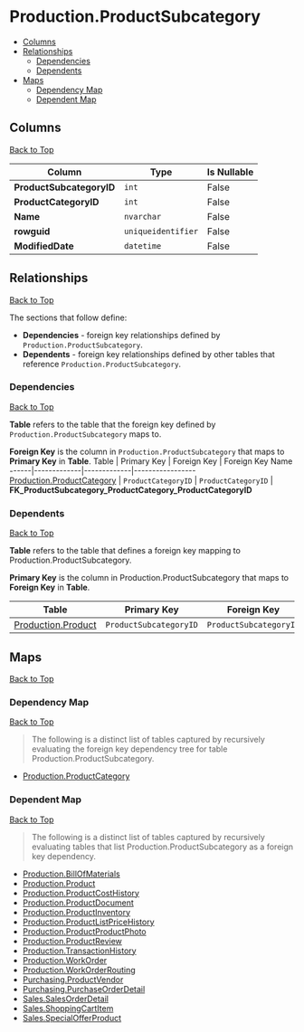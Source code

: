 # Production.ProductSubcategory

* [Columns](#columns)
* [Relationships](#relationships)
    * [Dependencies](#dependencies)
    * [Dependents](#dependents)
* [Maps](#maps)
    * [Dependency Map](#dependency-map)
    * [Dependent Map](#dependent-map)

## Columns
[Back to Top](#productionproductsubcategory)

Column | Type | Is Nullable
-------|------|------------
**ProductSubcategoryID** | `int` | False
**ProductCategoryID** | `int` | False
**Name** | `nvarchar` | False
**rowguid** | `uniqueidentifier` | False
**ModifiedDate** | `datetime` | False

## Relationships
[Back to Top](#productionproductsubcategory)


The sections that follow define:
* **Dependencies** - foreign key relationships defined by `Production.ProductSubcategory`.
* **Dependents** - foreign key relationships defined by other tables that reference `Production.ProductSubcategory`.

### Dependencies
[Back to Top](#productionproductsubcategory)


**Table** refers to the table that the foreign key defined by `Production.ProductSubcategory` maps to.

**Foreign Key** is the column in `Production.ProductSubcategory` that maps to **Primary Key** in **Table**.
Table | Primary Key | Foreign Key | Foreign Key Name
------|-------------|-------------|-----------------
[Production.ProductCategory](./ProductCategory.md) | `ProductCategoryID` | `ProductCategoryID` | **FK_ProductSubcategory_ProductCategory_ProductCategoryID**

### Dependents
[Back to Top](#productionproductsubcategory)

**Table** refers to the table that defines a foreign key mapping to Production.ProductSubcategory.

**Primary Key** is the column in Production.ProductSubcategory that maps to **Foreign Key** in **Table**.

Table | Primary Key | Foreign Key | Foreign Key Name
------|-------------|-------------|-----------------
[Production.Product](./Product.md) | `ProductSubcategoryID` | `ProductSubcategoryID` | **FK_Product_ProductSubcategory_ProductSubcategoryID**

## Maps
[Back to Top](#productionproductsubcategory)

### Dependency Map
[Back to Top](#productionproductsubcategory)

> The following is a distinct list of tables captured by recursively evaluating the foreign key dependency tree for table Production.ProductSubcategory.

* [Production.ProductCategory](./ProductCategory.md)

### Dependent Map
[Back to Top](#productionproductsubcategory)

> The following is a distinct list of tables captured by recursively evaluating tables that list Production.ProductSubcategory as a foreign key dependency.

* [Production.BillOfMaterials](./BillOfMaterials.md)
* [Production.Product](./Product.md)
* [Production.ProductCostHistory](./ProductCostHistory.md)
* [Production.ProductDocument](./ProductDocument.md)
* [Production.ProductInventory](./ProductInventory.md)
* [Production.ProductListPriceHistory](./ProductListPriceHistory.md)
* [Production.ProductProductPhoto](./ProductProductPhoto.md)
* [Production.ProductReview](./ProductReview.md)
* [Production.TransactionHistory](./TransactionHistory.md)
* [Production.WorkOrder](./WorkOrder.md)
* [Production.WorkOrderRouting](./WorkOrderRouting.md)
* [Purchasing.ProductVendor](../Purchasing/ProductVendor.md)
* [Purchasing.PurchaseOrderDetail](../Purchasing/PurchaseOrderDetail.md)
* [Sales.SalesOrderDetail](../Sales/SalesOrderDetail.md)
* [Sales.ShoppingCartItem](../Sales/ShoppingCartItem.md)
* [Sales.SpecialOfferProduct](../Sales/SpecialOfferProduct.md)

